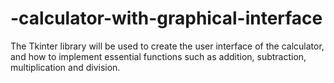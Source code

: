 # -calculator-with-graphical-interface
The Tkinter library will be used to create the user interface of the calculator, and how to implement essential functions such as addition, subtraction, multiplication and division.
